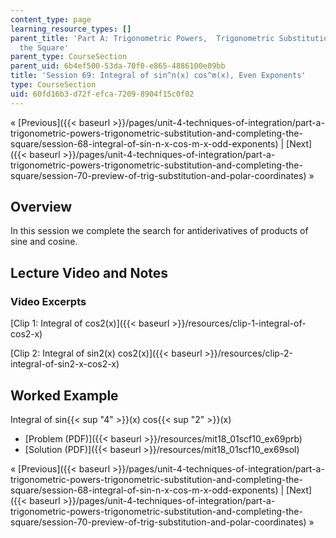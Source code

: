```yaml
---
content_type: page
learning_resource_types: []
parent_title: 'Part A: Trigonometric Powers,  Trigonometric Substitution and Completing
  the Square'
parent_type: CourseSection
parent_uid: 6b4ef500-53da-70f0-e865-4886100e09bb
title: 'Session 69: Integral of sin^n(x) cos^m(x), Even Exponents'
type: CourseSection
uid: 60fd16b3-d72f-efca-7209-8904f15c0f02
---
```


« [Previous]({{< baseurl >}}/pages/unit-4-techniques-of-integration/part-a-trigonometric-powers-trigonometric-substitution-and-completing-the-square/session-68-integral-of-sin-n-x-cos-m-x-odd-exponents) | [Next]({{< baseurl >}}/pages/unit-4-techniques-of-integration/part-a-trigonometric-powers-trigonometric-substitution-and-completing-the-square/session-70-preview-of-trig-substitution-and-polar-coordinates) »

Overview
--------

In this session we complete the search for antiderivatives of products of sine and cosine.

Lecture Video and Notes
-----------------------

### Video Excerpts

[Clip 1: Integral of cos2(x)]({{< baseurl >}}/resources/clip-1-integral-of-cos2-x)

[Clip 2: Integral of sin2(x) cos2(x)]({{< baseurl >}}/resources/clip-2-integral-of-sin2-x-cos2-x)

Worked Example
--------------

Integral of sin{{< sup "4" >}}(x) cos{{< sup "2" >}}(x)

*   [Problem (PDF)]({{< baseurl >}}/resources/mit18_01scf10_ex69prb)
*   [Solution (PDF)]({{< baseurl >}}/resources/mit18_01scf10_ex69sol)

« [Previous]({{< baseurl >}}/pages/unit-4-techniques-of-integration/part-a-trigonometric-powers-trigonometric-substitution-and-completing-the-square/session-68-integral-of-sin-n-x-cos-m-x-odd-exponents) | [Next]({{< baseurl >}}/pages/unit-4-techniques-of-integration/part-a-trigonometric-powers-trigonometric-substitution-and-completing-the-square/session-70-preview-of-trig-substitution-and-polar-coordinates) »
